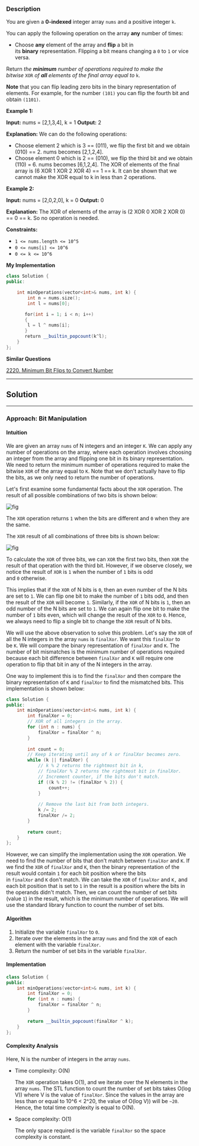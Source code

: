 ### Description

You are given a **0-indexed** integer array `nums` and a positive integer `k`.

You can apply the following operation on the array **any** number of times:

- Choose **any** element of the array and **flip** a bit in its **binary** representation. Flipping a bit means changing a `0` to `1` or vice versa.

Return _the **minimum** number of operations required to make the bitwise_ `XOR` _of **all** elements of the final array equal to_ `k`.

**Note** that you can flip leading zero bits in the binary representation of elements. For example, for the number `(101)` you can flip the fourth bit and obtain `(1101)`.

**Example 1:**

**Input:** nums = \[2,1,3,4], k = 1
**Output:** 2

**Explanation:** We can do the following operations:
- Choose element 2 which is 3 == (011), we flip the first bit and we obtain (010) == 2. nums becomes \[2,1,2,4].
- Choose element 0 which is 2 == (010), we flip the third bit and we obtain (110) = 6. nums becomes \[6,1,2,4].
The XOR of elements of the final array is (6 XOR 1 XOR 2 XOR 4) == 1 == k.
It can be shown that we cannot make the XOR equal to k in less than 2 operations.

**Example 2:**

**Input:** nums = \[2,0,2,0], k = 0
**Output:** 0

**Explanation:** The XOR of elements of the array is (2 XOR 0 XOR 2 XOR 0) == 0 == k. So no operation is needed.

**Constraints:**

- `1 <= nums.length <= 10^5`
- `0 <= nums[i] <= 10^6`
- `0 <= k <= 10^6`

**My Implementation**

```cpp
class Solution {
public:

    int minOperations(vector<int>& nums, int k) {
        int n = nums.size();
        int l = nums[0];

       for(int i = 1; i < n; i++)
       {
        l = l ^ nums[i];
       }
       return __builtin_popcount(k^l);
    }
};
```

**Similar Questions**

[2220. Minimum Bit Flips to Convert Number](https://leetcode.com/problems/minimum-bit-flips-to-convert-number/)

---

## Solution

---

### Approach: Bit Manipulation

#### Intuition

We are given an array `nums` of N integers and an integer `K`. We can apply any number of operations on the array, where each operation involves choosing an integer from the array and flipping one bit in its binary representation. We need to return the minimum number of operations required to make the bitwise `XOR` of the array equal to `K`. Note that we don't actually have to flip the bits, as we only need to return the number of operations.

Let's first examine some fundamental facts about the `XOR` operation. The result of all possible combinations of two bits is shown below:

![fig](https://leetcode.com/problems/minimum-number-of-operations-to-make-array-xor-equal-to-k/Figures/2997/2997A.png)

The `XOR` operation returns `1` when the bits are different and `0` when they are the same.

The `XOR` result of all combinations of three bits is shown below:

![fig](https://leetcode.com/problems/minimum-number-of-operations-to-make-array-xor-equal-to-k/Figures/2997/2997B.png)

To calculate the `XOR` of three bits, we can `XOR` the first two bits, then `XOR` the result of that operation with the third bit. However, if we observe closely, we notice the result of `XOR` is `1` when the number of `1` bits is odd and `0` otherwise.

This implies that if the `XOR` of N bits is `0`, then an even number of the N bits are set to `1`. We can flip one bit to make the number of `1` bits odd, and then the result of the `XOR` will become `1`. Similarly, if the `XOR` of N bits is `1`, then an odd number of the N bits are set to `1`. We can again flip one bit to make the number of `1` bits even, which will change the result of the `XOR` to `0`. Hence, we always need to flip a single bit to change the `XOR` result of N bits.

We will use the above observation to solve this problem. Let's say the `XOR` of all the N integers in the array `nums` is `finalXor`. We want this `finalXor` to be `K`. We will compare the binary representation of `finalXor` and `K`. The number of bit mismatches is the minimum number of operations required because each bit difference between `finalXor` and `K` will require one operation to flip that bit in any of the N integers in the array.

One way to implement this is to find the `finalXor` and then compare the binary representation of `K` and `finalXor` to find the mismatched bits. This implementation is shown below:

```cpp
class Solution {
public:
    int minOperations(vector<int>& nums, int k) {
        int finalXor = 0;
        // XOR of all integers in the array.
        for (int n : nums) {
            finalXor = finalXor ^ n;
        }
        
        int count = 0;
        // Keep iterating until any of k or finalXor becomes zero.
        while (k || finalXor) {
            // k % 2 returns the rightmost bit in k,
            // finalXor % 2 returns the rightmost bit in finalXor.
            // Increment counter, if the bits don't match.
            if ((k % 2) != (finalXor % 2)) {
                count++;
            }
            
            // Remove the last bit from both integers.
            k /= 2;
            finalXor /= 2;
        }
        
        return count;
    }
};
```

However, we can simplify the implementation using the `XOR` operation. We need to find the number of bits that don't match between `finalXor` and `K`. If we find the `XOR` of `finalXor` and `K`, then the binary representation of the result would contain `1` for each bit position where the bits in `finalXor` and `K` don't match. We can take the `XOR` of `finalXor` and `K,` and each bit position that is set to `1` in the result is a position where the bits in the operands didn't match. Then, we can count the number of set bits (value `1`) in the result, which is the minimum number of operations. We will use the standard library function to count the number of set bits.

#### Algorithm

1. Initialize the variable `finalXor` to `0`.
2. Iterate over the elements in the array `nums` and find the `XOR` of each element with the variable `finalXor`.
3. Return the number of set bits in the variable `finalXor`.

#### Implementation

```cpp
class Solution {
public:
    int minOperations(vector<int>& nums, int k) {
        int finalXor = 0;
        for (int n : nums) {
            finalXor = finalXor ^ n;
        }
        
        return __builtin_popcount(finalXor ^ k);
    }
};
```

#### Complexity Analysis

Here, N is the number of integers in the array `nums`.

- Time complexity: O(N)
    
    The `XOR` operation takes O(1), and we iterate over the N elements in the array `nums`. The STL function to count the number of set bits takes O(log V)) where V is the value of `finalXor`. Since the values in the array are less than or equal to 10^6 < 2^20, the value of O(log V)) will be `~20`. Hence, the total time complexity is equal to O(N).
    
- Space complexity: O(1)
    
    The only space required is the variable `finalXor` so the space complexity is constant.

